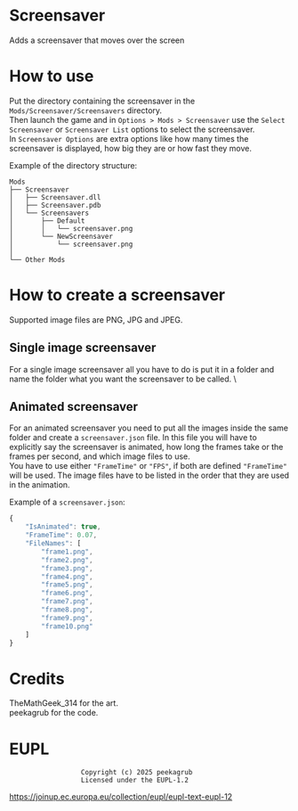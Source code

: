 # Screensaver

Adds a screensaver that moves over the screen

# How to use

Put the directory containing the screensaver in the `Mods/Screensaver/Screensavers` directory. \
Then launch the game and in `Options > Mods > Screensaver` use the `Select Screensaver` or `Screensaver List` options to select the screensaver. \
In `Screensaver Options` are extra options like how many times the screensaver is displayed, how big they are or how fast they move.

Example of the directory structure:
```
Mods
├── Screensaver
│   ├── Screensaver.dll
│   ├── Screensaver.pdb
│   └── Screensavers
│       ├── Default
│       │   └── screensaver.png
│       └── NewScreensaver
│           └── screensaver.png
│
└── Other Mods
```

# How to create a screensaver

Supported image files are PNG, JPG and JPEG.

## Single image screensaver

For a single image screensaver all you have to do is put it in a folder and name the folder what you want the screensaver to be called. \

## Animated screensaver

For an animated screensaver you need to put all the images inside the same folder and create a `screensaver.json` file. 
In this file you will have to explicitly say the screensaver is animated, how long the frames take or the frames per second, and which image files to use. \
You have to use either `"FrameTime"` or `"FPS"`, if both are defined `"FrameTime"` will be used. The image files have to be listed in the order that they are used in the animation.

Example of a `screensaver.json`:
```js
{
    "IsAnimated": true,
    "FrameTime": 0.07,
    "FileNames": [
        "frame1.png",
        "frame2.png",
        "frame3.png",
        "frame4.png",
        "frame5.png",
        "frame6.png",
        "frame7.png",
        "frame8.png",
        "frame9.png",
        "frame10.png"
    ]
}

```

# Credits

TheMathGeek_314 for the art. \
peekagrub for the code.

# EUPL
                      Copyright (c) 2025 peekagrub
                      Licensed under the EUPL-1.2
https://joinup.ec.europa.eu/collection/eupl/eupl-text-eupl-12
